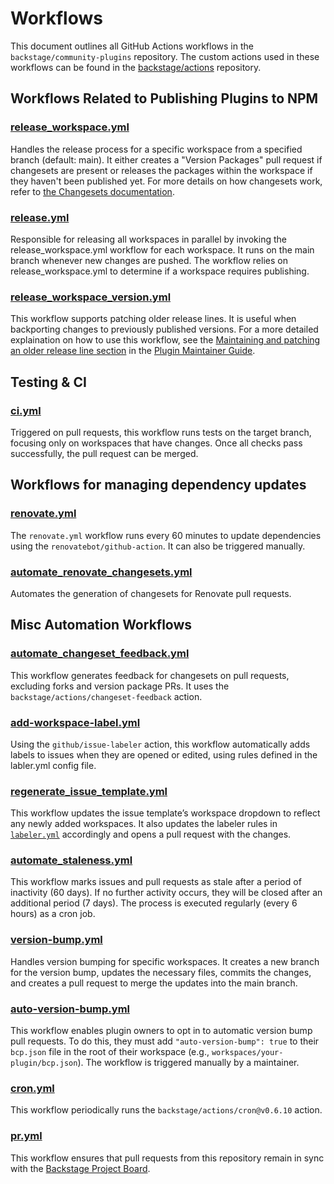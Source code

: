 # Workflows

This document outlines all GitHub Actions workflows in the `backstage/community-plugins` repository. The custom actions used in these workflows can be found in the [backstage/actions](https://github.com/backstage/actions) repository.

## Workflows Related to Publishing Plugins to NPM

### [release_workspace.yml](https://github.com/backstage/community-plugins/blob/main/.github/workflows/release_workspace.yml)

Handles the release process for a specific workspace from a specified branch (default: main). It either creates a "Version Packages" pull request if changesets are present or releases the packages within the workspace if they haven't been published yet. For more details on how changesets work, refer to [the Changesets documentation](https://github.com/changesets/changesets).

### [release.yml](https://github.com/backstage/community-plugins/blob/main/.github/workflows/release.yml)

Responsible for releasing all workspaces in parallel by invoking the release_workspace.yml workflow for each workspace. It runs on the main branch whenever new changes are pushed. The workflow relies on release_workspace.yml to determine if a workspace requires publishing.

### [release_workspace_version.yml](https://github.com/backstage/community-plugins/blob/main/.github/workflows/release_workspace_version.yml)

This workflow supports patching older release lines. It is useful when backporting changes to previously published versions. For a more detailed explaination on how to use this workflow, see the [Maintaining and patching an older release line section](https://github.com/backstage/community-plugins/blob/main/docs/plugin-maintainers-guide.md#maintaining-and-patching-an-older-release-line) in the [Plugin Maintainer Guide](https://github.com/backstage/community-plugins/blob/main/docs/plugin-maintainers-guide.md).

## Testing & CI

### [ci.yml](https://github.com/backstage/community-plugins/blob/main/.github/workflows/ci.yml)

Triggered on pull requests, this workflow runs tests on the target branch, focusing only on workspaces that have changes. Once all checks pass successfully, the pull request can be merged.

## Workflows for managing dependency updates

### [renovate.yml](https://github.com/backstage/community-plugins/blob/main/.github/workflows/renovate.yml)

The `renovate.yml` workflow runs every 60 minutes to update dependencies using the `renovatebot/github-action`. It can also be triggered manually.

### [automate_renovate_changesets.yml](https://github.com/backstage/community-plugins/blob/main/.github/workflows/automate_renovate_changesets.yml)

Automates the generation of changesets for Renovate pull requests.

## Misc Automation Workflows

### [automate_changeset_feedback.yml](https://github.com/backstage/community-plugins/blob/main/.github/workflows/automate_changeset_feedback.yml)

This workflow generates feedback for changesets on pull requests, excluding forks and version package PRs. It uses the `backstage/actions/changeset-feedback` action.

### [add-workspace-label.yml](https://github.com/backstage/community-plugins/blob/main/.github/workflows/add-workspace-label.yml)

Using the `github/issue-labeler` action, this workflow automatically adds labels to issues when they are opened or edited, using rules defined in the labler.yml config file.

### [regenerate_issue_template.yml](https://github.com/backstage/community-plugins/blob/main/.github/workflows/regenerate_issue_templates.yml)

This workflow updates the issue template’s workspace dropdown to reflect any newly added workspaces. It also updates the labeler rules in [`labeler.yml`](https://github.com/backstage/community-plugins/blob/main/.github/labeler.yml) accordingly and opens a pull request with the changes.

### [automate_staleness.yml](https://github.com/backstage/community-plugins/blob/main/.github/workflows/automate-staleness.yml)

This workflow marks issues and pull requests as stale after a period of inactivity (60 days). If no further activity occurs, they will be closed after an additional period (7 days). The process is executed regularly (every 6 hours) as a cron job.

### [version-bump.yml](https://github.com/backstage/community-plugins/blob/main/.github/workflows/version-bump.yml)

Handles version bumping for specific workspaces. It creates a new branch for the version bump, updates the necessary files, commits the changes, and creates a pull request to merge the updates into the main branch.

### [auto-version-bump.yml](https://github.com/backstage/community-plugins/blob/main/.github/workflows/auto-version-bump.yml)

This workflow enables plugin owners to opt in to automatic version bump pull requests. To do this, they must add `"auto-version-bump": true` to their `bcp.json` file in the root of their workspace (e.g., `workspaces/your-plugin/bcp.json`). The workflow is triggered manually by a maintainer.

### [cron.yml](https://github.com/backstage/community-plugins/blob/main/.github/workflows/cron.yml)

This workflow periodically runs the `backstage/actions/cron@v0.6.10` action.

### [pr.yml](https://github.com/backstage/community-plugins/blob/main/.github/workflows/pr.yml)

This workflow ensures that pull requests from this repository remain in sync with the [Backstage Project Board](https://github.com/backstage/backstage/).
